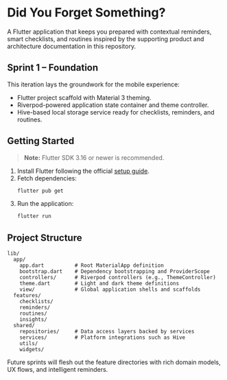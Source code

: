 # Did You Forget Something?

A Flutter application that keeps you prepared with contextual reminders, smart checklists, and routines inspired by the supporting product and architecture documentation in this repository.

## Sprint 1 – Foundation

This iteration lays the groundwork for the mobile experience:

- Flutter project scaffold with Material 3 theming.
- Riverpod-powered application state container and theme controller.
- Hive-based local storage service ready for checklists, reminders, and routines.

## Getting Started

> **Note:** Flutter SDK 3.16 or newer is recommended.

1. Install Flutter following the official [setup guide](https://docs.flutter.dev/get-started/install).
2. Fetch dependencies:
   ```bash
   flutter pub get
   ```
3. Run the application:
   ```bash
   flutter run
   ```

## Project Structure

```
lib/
  app/
    app.dart          # Root MaterialApp definition
    bootstrap.dart    # Dependency bootstrapping and ProviderScope
    controllers/      # Riverpod controllers (e.g., ThemeController)
    theme.dart        # Light and dark theme definitions
    view/             # Global application shells and scaffolds
  features/
    checklists/
    reminders/
    routines/
    insights/
  shared/
    repositories/     # Data access layers backed by services
    services/         # Platform integrations such as Hive
    utils/
    widgets/
```

Future sprints will flesh out the feature directories with rich domain models, UX flows, and intelligent reminders.
